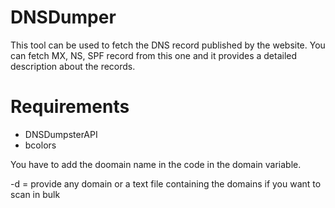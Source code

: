 # DNSDumper
This tool can be used to fetch the DNS record published by the website. You can fetch MX, NS, SPF record from this one and it provides a detailed description about the records.


# Requirements
- DNSDumpsterAPI
- bcolors

You have to add the doomain name in the code in the domain variable.

-d = provide any domain or a text file containing the domains if you want to scan in bulk

